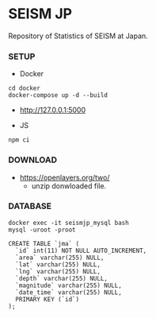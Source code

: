 # SEISM JP
Repository of Statistics of SEISM at Japan.

### SETUP

* Docker

```
cd docker
docker-compose up -d --build
```

* http://127.0.0.1:5000

* JS

```
npm ci
```

### DOWNLOAD
* https://openlayers.org/two/
  * unzip donwloaded file.

### DATABASE

```
docker exec -it seismjp_mysql bash
mysql -uroot -proot
```

```
CREATE TABLE `jma` (
  `id` int(11) NOT NULL AUTO_INCREMENT,
  `area` varchar(255) NULL,
  `lat` varchar(255) NULL,
  `lng` varchar(255) NULL,
  `depth` varchar(255) NULL,
  `magnitude` varchar(255) NULL,
  `date_time` varchar(255) NULL,
  PRIMARY KEY (`id`)
);
```

